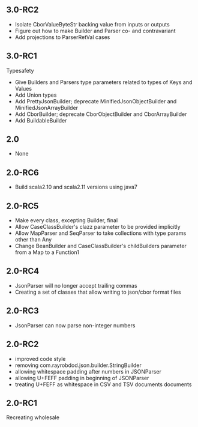 ## 3.0-RC2
* Isolate CborValueByteStr backing value from inputs or outputs
* Figure out how to make Builder and Parser co- and contravariant
* Add projections to ParserRetVal cases

## 3.0-RC1
Typesafety
* Give Builders and Parsers type parameters related to types of Keys and Values
* Add Union types
* Add PrettyJsonBuilder; deprecate MinifiedJsonObjectBuilder and MinifiedJsonArrayBuilder
* Add CborBuilder; deprecate CborObjectBuilder and CborArrayBuilder
* Add BuildableBuilder

## 2.0
* None

## 2.0-RC6
* Build scala2.10 and scala2.11 versions using java7

## 2.0-RC5
* Make every class, excepting Builder, final
* Allow CaseClassBuilder's clazz parameter to be provided implicitly
* Allow MapParser and SeqParser to take collections with type params other than Any
* Change BeanBuilder and CaseClassBuilder's childBuilders parameter from a Map to a Function1

## 2.0-RC4
* JsonParser will no longer accept trailing commas
* Creating a set of classes that allow writing to json/cbor format files

## 2.0-RC3
* JsonParser can now parse non-integer numbers

## 2.0-RC2
* improved code style
* removing com.rayrobdod.json.builder.StringBuilder
* allowing whitespace padding after numbers in JSONParser
* allowing U+FEFF padding in beginning of JSONParser
* treating U+FEFF as whitespace in CSV and TSV documents documents

## 2.0-RC1
Recreating wholesale
